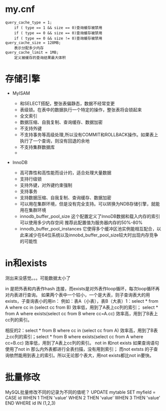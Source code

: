 # my.cnf

	query_cache_type = 1;
		if ( type == 1 && size == 0)查询缓存被禁用
		if ( type == 0 && size == 0)查询缓存被禁用
		if ( type == 0 && size != 0)查询缓存被禁用
	query_cache_size = 128MB;
		表示分配多少内存
	query_cache_limit = 1MB;
		定义被缓存的查询结果最大体积


# 存储引擎

* MyISAM
	* 和SELECT搭配，整张表偏静态，数据不经常变更
	* 表级锁。在表中的数据执行一个特定的操作，整张表将会锁起来
	* 全文索引
	* 数据压缩、自我复制、查询缓存、数据加密
	* 不支持外键
	* 不支持事务等高级处理,所以没有COMMIT和ROLLBACK操作。如果表上执行了一个查询，则没有回退的余地
	* 不支持集群数据库
	* 

* InnoDB
	* 高可靠性和高性能而设计的，适合处理大量数据
	* 支持行级锁
	* 支持外键，对外键约束强制
	* 支持事务
	* 支持数据压缩、自我复制、查询缓存、数据加密
	* 可以用在集群环境，但是没有完全支持。可以转换为NDB存储引擎，就能用在集群环境
	* innodb_buffer_pool_size
		这个配置定义了InnoDB数据和载入内存的索引可以使用多少内存空间
		推荐此配置值为服务器内存的50%-80% 
	* innodb_buffer_pool_instances
		它使得多个缓冲区池实例能相互配合，以此来减少在64位系统以及innobd_buffer_pool_size较大时出现内存竞争的可能性





# in和exists  
测出来没感觉。。。可能数据太小了

in 是把外表和内表作hash 连接，而exists是对外表作loop循环，每次loop循环再对内表进行查询。
如果两个表中一个较小，一个是大表，则子查询表大的用exists，子查询表小的用in：
例如：表A（小表），表B（大表）1：select * from A where cc in (select cc from B)
效率低，用到了A表上cc列的索引；
select * from A where exists(select cc from B where cc=A.cc)
效率高，用到了B表上cc列的索引。

相反的2：select * from B where cc in (select cc from A)
效率高，用到了B表上cc列的索引；select * from B where exists(select cc from A where cc=B.cc)
效率低，用到了A表上cc列的索引。
not in 和not exists
如果查询语句使用了not in 那么内外表都进行全表扫描，没有用到索引；
而not extsts 的子查询依然能用到表上的索引。所以无论那个表大，用not exists都比not in要快。

# 批量修改

MySQL批量修改不同的记录为不同的值呢？
UPDATE mytable SET
    myfield = CASE id
        WHEN 1 THEN 'value'
        WHEN 2 THEN 'value'
        WHEN 3 THEN 'value'
    END
WHERE id IN (1,2,3)



